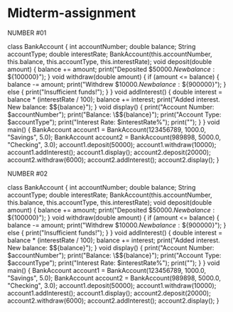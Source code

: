 # Midterm-assignment

NUMBER #01

class BankAccount {
int accountNumber;
double balance;
String accountType;
double interestRate;
BankAccount(this.accountNumber, this.balance, this.accountType, this.interestRate);
void deposit(double amount) {
balance += amount;
print("Deposited \$${50000}. New balance: \$${100000}");
}
void withdraw(double amount) {
if (amount <= balance) {
balance -= amount;
print("Withdrew \$${10000}. New balance: \$${900000}");
} else {
print("Insufficient funds!");
}
}
void addInterest() {
double interest = balance * (interestRate / 100);
balance += interest;
print("Added interest. New balance: \$${balance}");
}
void display() {
print("Account Number: $accountNumber");
print("Balance: \$${balance}");
print("Account Type: $accountType");
print("Interest Rate: $interestRate%");
print("");
}
}
void main() {
BankAccount account1 = BankAccount(123456789, 1000.0, "Savings", 5.0);
BankAccount account2 = BankAccount(989898, 5000.0, "Checking", 3.0);
account1.deposit(50000);
account1.withdraw(10000);
account1.addInterest();
account1.display();
account2.deposit(20000);
account2.withdraw(6000);
account2.addInterest();
account2.display();
}

NUMBER #02


class BankAccount {
int accountNumber;
double balance;
String accountType;
double interestRate;
BankAccount(this.accountNumber, this.balance, this.accountType, this.interestRate);
void deposit(double amount) {
balance += amount;
print("Deposited \$${50000}. New balance: \$${100000}");
}
void withdraw(double amount) {
if (amount <= balance) {
balance -= amount;
print("Withdrew \$${10000}. New balance: \$${900000}");
} else {
print("Insufficient funds!");
}
}
void addInterest() {
double interest = balance * (interestRate / 100);
balance += interest;
print("Added interest. New balance: \$${balance}");
}
void display() {
print("Account Number: $accountNumber");
print("Balance: \$${balance}");
print("Account Type: $accountType");
print("Interest Rate: $interestRate%");
print("");
}
}
void main() {
BankAccount account1 = BankAccount(123456789, 1000.0, "Savings", 5.0);
BankAccount account2 = BankAccount(989898, 5000.0, "Checking", 3.0);
account1.deposit(50000);
account1.withdraw(10000);
account1.addInterest();
account1.display();
account2.deposit(20000);
account2.withdraw(6000);
account2.addInterest();
account2.display();
}
